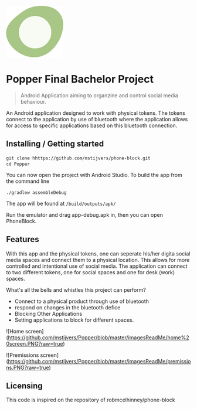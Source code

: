﻿![Logo of the project](https://github.com/mstijvers/popper/blob/master/app/src/main/res/drawable/ic_launcher.png?raw=true)
# Popper Final Bachelor Project
> Android Application aiming to organzine and control social media behaviour.

An Android application designed to work with physical tokens. 
The tokens connect to the application by use of bluetooth where the application allows for 
access to specific applications based on this bluetooth connection. 

## Installing / Getting started

```
git clone hhttps://github.com/mstijvers/phone-block.git
cd Popper
```
You can now open the project with Android Studio.
To build the app from the command line
```
./gradlew assembleDebug
```
The app will be found at `/build/outputs/apk/`

Run the emulator and drag app-debug.apk in, then you can open PhoneBlock.


## Features

With this app and the physical tokens, one can seperate his/her digita social media spaces and connect them to a physical location. This allows for more controlled and intentional use of social media. The application can connect to two different tokens, one for social spaces and one for desk (work) spaces. 

What's all the bells and whistles this project can perform?
* Connect to a physical product through use of bluetooth
* respond on changes in the bluetooth defice
* Blocking Other Applications
* Setting applications to block for different spaces.

![Home screen] (https://github.com/mstijvers/Popper/blob/master/imagesReadMe/home%20screen.PNG?raw=true)

![Premissions screen] (https://github.com/mstijvers/Popper/blob/master/imagesReadMe/premissions.PNG?raw=true)

## Licensing
This code is inspired on the repository of robmcelhinney/phone-block
